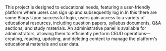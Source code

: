 This project is designed  to educational needs, featuring a user-friendly platform where users can sign up and subsequently log in.In this there are some Blogs Upon successful login, users gain access to a variety of educational resources, including question papers, syllabus documents, Q&A sections, and study materials. An administrative panel is available for administrators, allowing them to efficiently perform CRUD operations—creating, reading, updating, and deleting content to manage the platform's educational materials and user data.